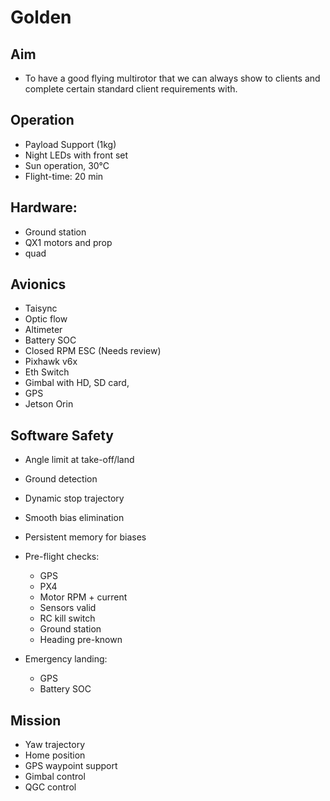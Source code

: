 # Golden

## Aim
- To have a good flying multirotor that we can always show to clients and complete certain standard client requirements with.

## Operation
- Payload Support (1kg)
- Night LEDs with front set
- Sun operation, 30°C
- Flight-time: 20 min

## Hardware: 
- Ground station
- QX1 motors and prop
- quad

## Avionics

- Taisync
- Optic flow
- Altimeter
- Battery SOC
- Closed RPM ESC (Needs review)
- Pixhawk v6x
- Eth Switch
- Gimbal with HD, SD card,
- GPS
- Jetson Orin



## Software Safety

- Angle limit at take-off/land
- Ground detection
- Dynamic stop trajectory
- Smooth bias elimination
- Persistent memory for biases
- Pre-flight checks: 
  - GPS
  - PX4
  - Motor RPM + current
  - Sensors valid
  - RC kill switch
  - Ground station
  - Heading pre-known
  
- Emergency landing: 
  - GPS
  - Battery SOC

## Mission

- Yaw trajectory
- Home position
- GPS waypoint support
- Gimbal control
- QGC control
